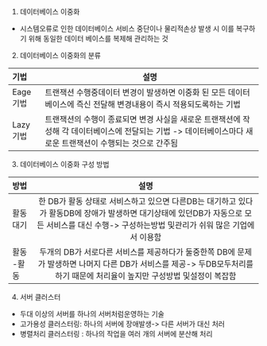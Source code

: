 1) 데이터베이스 이중화
- 시스템오류로 인한 데이터베이스 서비스 중단이나 물리적손상 발생 시 이를 복구하기 위해 동일한 데이터 베이스를 복제해 관리하는 것

2) 데이터베이스 이중화의 분류 

| 기법      | 설명                                                                                       |
| :------ | ---------------------------------------------------------------------------------------- |
| Eage기법  | 트랜잭션 수행중데이터 변경이 발생하면 이중화 된 모든 데이터베이스에 즉신 전달해 변경내용이 즉시 적용되도록하는 기법                         |
| Lazy 기법 | 트랜잭션의 수행이 종료되면 변경 사실을 새로운 트랜잭션에 작성해 각 데이터베이스에 전달되는 기법 -> 데이터베이스마다 새로운 트랜잭션이 수행되는 것으로 간주됨 |



3) 데이터베이스 이중화 구성 방법

| 방법     |                                                        설명                                                        |
| :----- | :--------------------------------------------------------------------------------------------------------------: |
| 활동대기   | 한 DB가 활동 상태로 서비스하고 있으면 다른DB는 대기하고 있다가 활동DB에 장애가 발생하면 대기상태에 있던DB가 자동으로 모든 서비스를 대신 수행-> 구성하는방법 및관리가 쉬워 많은 기업에서 이용함 |
| 활동 -활동 |      두개의 DB가 서로다른 서비스를 제공하다가 둘중한쪽 DB에 문제가 발생하면 나머지 다른 DB가 서비스를 제공-> 두DB모두처리를 하기 때문에 처리율이 높지만 구성방법 및설정이 복잡함       |
4) 서버 클러스터
 - 두대 이상의 서버를 하나의 서버처럼운영하는 기술
 - 고가용성 클러스터링: 하나의 서버에 장애발생-> 다른 서버가 대신 처러
 - 병렬처리 클러스터링 : 하나의 작업을 여러 개의 서버에 분산해 처리